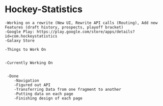 # Hockey-Statistics
    -Working on a rewrite (New UI, Rewrite API calls (Routing), Add new Features (draft history, prospects, playoff bracket)
    -Google Play: https://play.google.com/store/apps/details?id=com.hockeystatistics
    -Galaxy Store
    
    -Things to Work On

        
    -Currently Working On

     
     -Done
        -Navigation
        -Figured out API
        -Transferring Data from one fragment to another
        -Putting data on each page
        -Finishing design of each page
